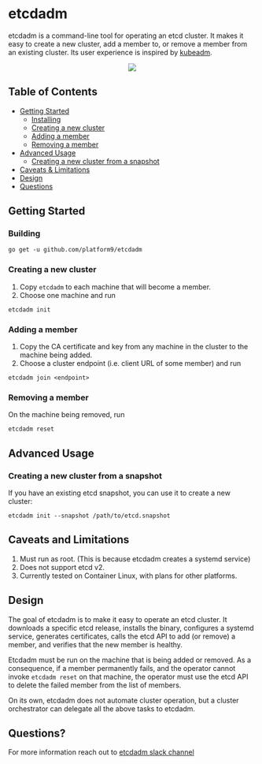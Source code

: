 etcdadm
=======

etcdadm is a command-line tool for operating an etcd cluster. It makes it easy to create a new cluster, add a member to, or remove a member from an existing cluster. Its user experience is inspired by [kubeadm](https://kubernetes.io/docs/reference/setup-tools/kubeadm/).

<p align="center">
    <img src="https://cdn.rawgit.com/platform9/etcdadm/master/demo.svg">
</p>

## Table of Contents

  - [Getting Started](#getting-started)
    - [Installing](#installing)
    - [Creating a new cluster](#creating-a-new-cluster)
    - [Adding a member](#adding-a-member)
    - [Removing a member](#removing-a-member)
  - [Advanced Usage](#advanced-usage)
    - [Creating a new cluster from a snapshot](#creating-a-new-cluster-from-a-snapshot)
  - [Caveats & Limitations](#caveats--limitations)
  - [Design](#design)
  - [Questions](#questions)

## Getting Started

### Building

```
go get -u github.com/platform9/etcdadm
```

### Creating a new cluster

1. Copy `etcdadm` to each machine that will become a member.
2. Choose one machine and run

```
etcdadm init
```

### Adding a member

1. Copy the CA certificate and key from any machine in the cluster to the machine being added.
2. Choose a cluster endpoint (i.e. client URL of some member) and run

```
etcdadm join <endpoint>
```

### Removing a member

On the machine being removed, run

```
etcdadm reset
```

## Advanced Usage

### Creating a new cluster from a snapshot

If you have an existing etcd snapshot, you can use it to create a new cluster:

```
etcdadm init --snapshot /path/to/etcd.snapshot
```

## Caveats and Limitations

1. Must run as root. (This is because etcdadm creates a systemd service)
2. Does not support etcd v2.
3. Currently tested on Container Linux, with plans for other platforms.

## Design

The goal of etcdadm is to make it easy to operate an etcd cluster. It downloads a specific etcd release, installs the binary, configures a systemd service, generates certificates, calls the etcd API to add (or remove) a member, and verifies that the new member is healthy.

Etcdadm must be run on the machine that is being added or removed. As a consequence, if a member permanently fails, and the operator cannot invoke `etcdadm reset` on that machine, the operator must use the etcd API to delete the failed member from the list of members.

On its own, etcdadm does not automate cluster operation, but a cluster orchestrator can delegate all the above tasks to etcdadm.

<a name="questions"></a>
## Questions?

For more information reach out to [etcdadm slack channel](https://kubernetes.slack.com/messages/CEM0AT9GW)